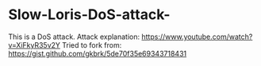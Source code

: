 # Slow-Loris-DoS-attack-
This is a DoS attack. 
Attack explanation: https://www.youtube.com/watch?v=XiFkyR35v2Y
Tried to fork from: https://gist.github.com/gkbrk/5de70f35e69343718431

